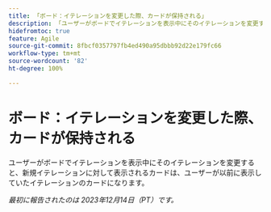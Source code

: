 ```yaml
---
title: 「ボード：イテレーションを変更した際、カードが保持される」
description: 「ユーザーがボードでイテレーションを表示中にそのイテレーションを変更すると、新規イテレーションに対して表示されるカードは、ユーザーが以前に表示していたイテレーションのカードになります。」
hidefromtoc: true
feature: Agile
source-git-commit: 8fbcf0357797fb4ed490a95dbbb92d22e179fc66
workflow-type: tm+mt
source-wordcount: '82'
ht-degree: 100%

---
```



# ボード：イテレーションを変更した際、カードが保持される

<!--

>[!NOTE]
>
>This issue was fixed on January 18, 2024.

-->

ユーザーがボードでイテレーションを表示中にそのイテレーションを変更すると、新規イテレーションに対して表示されるカードは、ユーザーが以前に表示していたイテレーションのカードになります。

_最初に報告されたのは 2023年12月14日（PT）です。_
